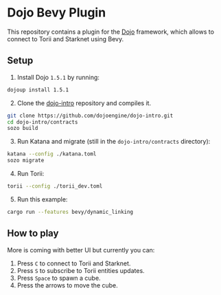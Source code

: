 # Dojo Bevy Plugin

This repository contains a plugin for the [Dojo](https://github.com/dojoengine/dojo) framework,
which allows to connect to Torii and Starknet using Bevy.

## Setup

1. Install Dojo `1.5.1` by running:
```bash
dojoup install 1.5.1
```

2. Clone the [dojo-intro](https://github.com/dojoengine/dojo-intro) repository and compiles it.

```bash
git clone https://github.com/dojoengine/dojo-intro.git
cd dojo-intro/contracts
sozo build
```

3. Run Katana and migrate (still in the `dojo-intro/contracts` directory):

```bash
katana --config ./katana.toml
sozo migrate
```

4. Run Torii:

```bash
torii --config ./torii_dev.toml
```

5. Run this example:

```bash
cargo run --features bevy/dynamic_linking
```

## How to play

More is coming with better UI but currently you can:

1. Press `C` to connect to Torii and Starknet.
2. Press `S` to subscribe to Torii entities updates.
3. Press `Space` to spawn a cube.
4. Press the arrows to move the cube.
